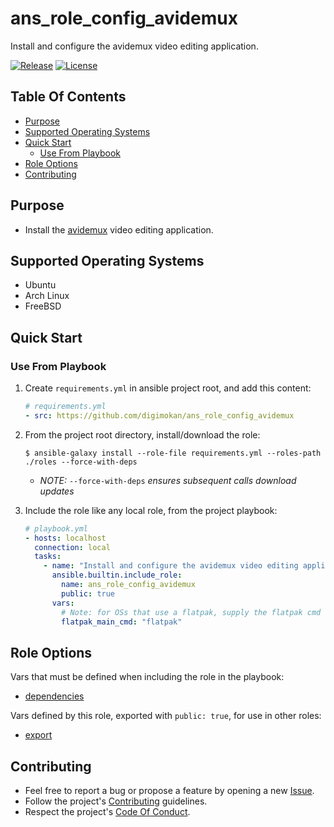 # ans_role_config_avidemux

Install and configure the avidemux video editing application.

[![Release](https://img.shields.io/github/release/digimokan/ans_role_config_avidemux.svg?label=release)](https://github.com/digimokan/ans_role_config_avidemux/releases/latest "Latest Release Notes")
[![License](https://img.shields.io/badge/license-MIT-blue.svg?label=license)](LICENSE.md "Project License")

## Table Of Contents

* [Purpose](#purpose)
* [Supported Operating Systems](#supported-operating-systems)
* [Quick Start](#quick-start)
    * [Use From Playbook](#use-from-playbook)
* [Role Options](#role-options)
* [Contributing](#contributing)

## Purpose

* Install the [avidemux](http://fixounet.free.fr/avidemux/) video editing
  application.

## Supported Operating Systems

* Ubuntu
* Arch Linux
* FreeBSD

## Quick Start

### Use From Playbook

1. Create `requirements.yml` in ansible project root, and add this content:

   ```yaml
   # requirements.yml
   - src: https://github.com/digimokan/ans_role_config_avidemux
   ```

2. From the project root directory, install/download the role:

   ```shell
   $ ansible-galaxy install --role-file requirements.yml --roles-path ./roles --force-with-deps
   ```

   * _NOTE:_ `--force-with-deps` _ensures subsequent calls download updates_

3. Include the role like any local role, from the project playbook:

   ```yaml
   # playbook.yml
   - hosts: localhost
     connection: local
     tasks:
       - name: "Install and configure the avidemux video editing application"
         ansible.builtin.include_role:
           name: ans_role_config_avidemux
           public: true
         vars:
           # Note: for OSs that use a flatpak, supply the flatpak cmd
           flatpak_main_cmd: "flatpak"
   ```

## Role Options

Vars that must be defined when including the role in the playbook:

  * [dependencies](../defaults/main/dependencies/main.yml)

Vars defined by this role, exported with `public: true`, for use in other roles:

  * [export](../defaults/main/export/main.yml)

## Contributing

* Feel free to report a bug or propose a feature by opening a new
  [Issue](https://github.com/digimokan/ans_role_config_avidemux/issues).
* Follow the project's [Contributing](CONTRIBUTING.md) guidelines.
* Respect the project's [Code Of Conduct](CODE_OF_CONDUCT.md).

